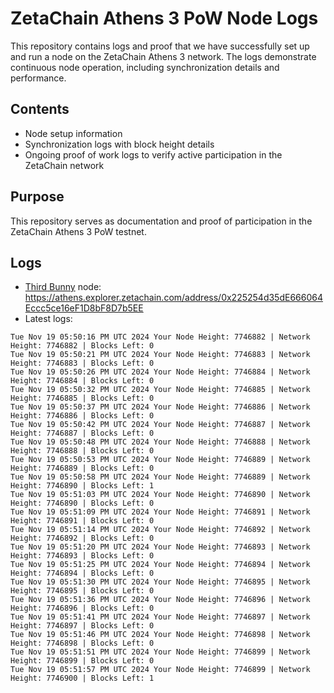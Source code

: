 # ZetaChain Athens 3 PoW Node Logs
This repository contains logs and proof that we have successfully set up and run a node on the ZetaChain Athens 3 network. The logs demonstrate continuous node operation, including synchronization details and performance.

## Contents
- Node setup information
- Synchronization logs with block height details
- Ongoing proof of work logs to verify active participation in the ZetaChain network

## Purpose
This repository serves as documentation and proof of participation in the ZetaChain Athens 3 PoW testnet.

## Logs

- [Third Bunny](https://thirdbunny.xyz/) node: https://athens.explorer.zetachain.com/address/0x225254d35dE666064Eccc5ce16eF1D8bF8D7b5EE
- Latest logs:
```
Tue Nov 19 05:50:16 PM UTC 2024 Your Node Height: 7746882 | Network Height: 7746882 | Blocks Left: 0
Tue Nov 19 05:50:21 PM UTC 2024 Your Node Height: 7746883 | Network Height: 7746883 | Blocks Left: 0
Tue Nov 19 05:50:26 PM UTC 2024 Your Node Height: 7746884 | Network Height: 7746884 | Blocks Left: 0
Tue Nov 19 05:50:32 PM UTC 2024 Your Node Height: 7746885 | Network Height: 7746885 | Blocks Left: 0
Tue Nov 19 05:50:37 PM UTC 2024 Your Node Height: 7746886 | Network Height: 7746886 | Blocks Left: 0
Tue Nov 19 05:50:42 PM UTC 2024 Your Node Height: 7746887 | Network Height: 7746887 | Blocks Left: 0
Tue Nov 19 05:50:48 PM UTC 2024 Your Node Height: 7746888 | Network Height: 7746888 | Blocks Left: 0
Tue Nov 19 05:50:53 PM UTC 2024 Your Node Height: 7746889 | Network Height: 7746889 | Blocks Left: 0
Tue Nov 19 05:50:58 PM UTC 2024 Your Node Height: 7746889 | Network Height: 7746890 | Blocks Left: 1
Tue Nov 19 05:51:03 PM UTC 2024 Your Node Height: 7746890 | Network Height: 7746890 | Blocks Left: 0
Tue Nov 19 05:51:09 PM UTC 2024 Your Node Height: 7746891 | Network Height: 7746891 | Blocks Left: 0
Tue Nov 19 05:51:14 PM UTC 2024 Your Node Height: 7746892 | Network Height: 7746892 | Blocks Left: 0
Tue Nov 19 05:51:20 PM UTC 2024 Your Node Height: 7746893 | Network Height: 7746893 | Blocks Left: 0
Tue Nov 19 05:51:25 PM UTC 2024 Your Node Height: 7746894 | Network Height: 7746894 | Blocks Left: 0
Tue Nov 19 05:51:30 PM UTC 2024 Your Node Height: 7746895 | Network Height: 7746895 | Blocks Left: 0
Tue Nov 19 05:51:36 PM UTC 2024 Your Node Height: 7746896 | Network Height: 7746896 | Blocks Left: 0
Tue Nov 19 05:51:41 PM UTC 2024 Your Node Height: 7746897 | Network Height: 7746897 | Blocks Left: 0
Tue Nov 19 05:51:46 PM UTC 2024 Your Node Height: 7746898 | Network Height: 7746898 | Blocks Left: 0
Tue Nov 19 05:51:51 PM UTC 2024 Your Node Height: 7746899 | Network Height: 7746899 | Blocks Left: 0
Tue Nov 19 05:51:57 PM UTC 2024 Your Node Height: 7746899 | Network Height: 7746900 | Blocks Left: 1
```
